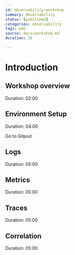 ```yaml
---
id: observability-workshop
summary: Observability
status: [published]
categories: observability
tags: web
source: docs/workshop.md
duration: 26

---
```


# Introduction




## Workshop overview
Duration: 02:00



## Environment Setup
Duration: 04:00


Go to Gitpod


## Logs
Duration: 05:00



## Metrics
Duration: 05:00



## Traces
Duration: 05:00



## Correlation
Duration: 05:00



